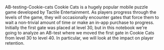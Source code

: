 AB-testing-Cookie-cats
Cookie Cats is a hugely popular mobile puzzle game developed by Tactile Entertainment.
As players progress through the levels of the game, they will occasionally encounter gates that force them to wait a non-trivial amount of time or make an in-app purchase to progress. 
Initially the first gate was placed at level 30, but in this notebook we're going to analyze an AB-test where we moved the first gate in Cookie Cats from level 30 to level 40. In particular, we will look at the impact on player retention.
